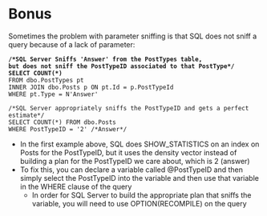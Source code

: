 # Bonus

Sometimes the problem with parameter sniffing is that SQL does not sniff a query because of a lack of parameter:

<pre class="language-sql"><code class="lang-sql"><strong>/*SQL Server Sniffs 'Answer' from the PostTypes table, 
</strong><strong>but does not sniff the PostTypeID associated to that PostType*/
</strong><strong>SELECT COUNT(*)
</strong>FROM dbo.PostTypes pt
INNER JOIN dbo.Posts p ON pt.Id = p.PostTypeId
WHERE pt.Type = N'Answer'

/*SQL Server appropriately sniffs the PostTypeID and gets a perfect estimate*/
SELECT COUNT(*) FROM dbo.Posts
WHERE PostTypeID = '2' /*Answer*/
</code></pre>

* In the first example above, SQL does SHOW\_STATISTICS on an index on Posts for the PostTypeID, but it uses the density vector instead of building a plan for the PostTypeID we care about, which is 2 (answer)
* To fix this, you can declare a variable called @PostTypeID and then simply select the PostTypeID into the variable and then use that variable in the WHERE clause of the query
  * In order for SQL Server to build the appropriate plan that sniffs the variable, you will need to use OPTION(RECOMPILE) on the query
